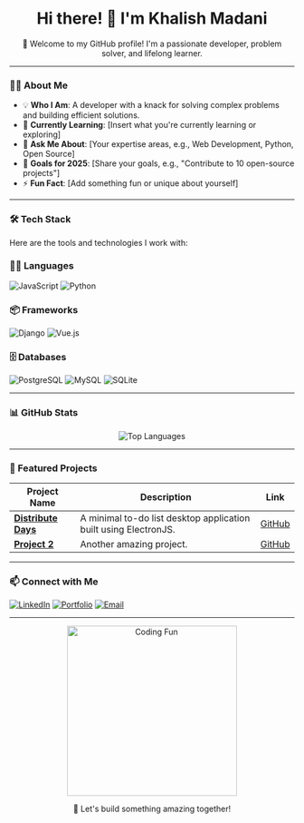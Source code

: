 <!-- Banner or Cover Image -->
<!--
<p align="center">
  <img src="https://user-images.githubusercontent.com/your-banner-image" alt="Banner" width="100%">
</p>
-->

<!-- Introduction -->
<h1 align="center">Hi there! 👋 I'm Khalish Madani</h1>
<p align="center">
  🌟 Welcome to my GitHub profile! I'm a passionate developer, problem solver, and lifelong learner. 
</p>

---

<!-- About Me Section -->
### 👨‍💻 About Me
- 💡 **Who I Am**: A developer with a knack for solving complex problems and building efficient solutions.
- 🌱 **Currently Learning**: [Insert what you're currently learning or exploring]
- 💬 **Ask Me About**: [Your expertise areas, e.g., Web Development, Python, Open Source]
- 🎯 **Goals for 2025**: [Share your goals, e.g., "Contribute to 10 open-source projects"]
- ⚡ **Fun Fact**: [Add something fun or unique about yourself]

---

<!-- Tech Stack Section -->
### 🛠️ Tech Stack
Here are the tools and technologies I work with:

### 👨‍💻 Languages
![JavaScript](https://img.shields.io/badge/JavaScript-blue)
![Python](https://img.shields.io/badge/Python-blueviolet)

### 📦 Frameworks
![Django](https://img.shields.io/badge/Django-092E20?logo=django&logoColor=white)
![Vue.js](https://img.shields.io/badge/Vue.js-35495E?logo=vue.js&logoColor=4FC08D)

### 🗄️ Databases
![PostgreSQL](https://img.shields.io/badge/PostgreSQL-336791?logo=postgresql&logoColor=white)
![MySQL](https://img.shields.io/badge/MySQL-4479A1?logo=mysql&logoColor=white)
![SQLite](https://img.shields.io/badge/SQLite-003B57?logo=sqlite&logoColor=white)


<!-- Add more badges or text for your tech stack -->

---

<!-- GitHub Stats Section -->
### 📊 GitHub Stats

<!--
<p align="center">
  <img src="https://github-readme-stats.vercel.app/api?username=KhalishMadani&show_icons=true&theme=radical" alt="GitHub Stats">
</p>
-->

<p align="center">
  <img src="https://github-readme-stats.vercel.app/api/top-langs/?username=KhalishMadani&layout=compact&theme=radical" alt="Top Languages">
</p>

---

<!-- Featured Projects Section -->
### 🚀 Featured Projects

| Project Name | Description | Link |
|--------------|-------------|------|
| **[Distribute Days](https://github.com/KhalishMadani/DistributeDays)** | A minimal to-do list desktop application built using ElectronJS. | [GitHub](https://github.com/KhalishMadani/DistributeDays) |
| **[Project 2](https://github.com/your-repo-name)** | Another amazing project. | [GitHub](https://github.com/your-repo-name) |

---

<!-- Connect With Me Section -->
### 📫 Connect with Me

[![LinkedIn](https://img.shields.io/badge/LinkedIn-Profile-blue)](https://www.linkedin.com/in/your-profile)
[![Portfolio](https://img.shields.io/badge/Portfolio-Website-orange)](https://yourportfolio.com)
[![Email](https://img.shields.io/badge/Email-Contact-red)](mailto:your-email@example.com)

---

<!-- Fun Section -->
<p align="center">
  <img src="https://media.giphy.com/media/26AHONQ79FdWZhAI0/giphy.gif" alt="Coding Fun" width="300">
</p>

<p align="center">
  🚀 Let's build something amazing together!
</p>
